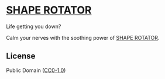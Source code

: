 # [SHAPE ROTATOR](https://ungoldman.github.io/shape-rotator/)

Life getting you down?

Calm your nerves with the soothing power of [SHAPE ROTATOR](https://ungoldman.github.io/shape-rotator/).

## License

Public Domain ([CC0-1.0](https://spdx.org/licenses/CC0-1.0.html))
